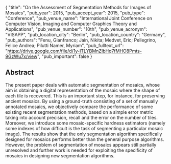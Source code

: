 {
  "title": "On the Assessment of Segmentation Methods for Images of Mosaics",
  "pub_year": 2015,
  "pub_accept_year": 2015,
  "pub_type": "Conference",
  "pub_venue_name": "International Joint Conference on Computer Vision, Imaging and Computer Graphics Theory and Applications",
  "pub_venue_number": "10th",
  "pub_venue_acronym": "VISAPP",
  "pub_location_city": "Berlin",
  "pub_location_country": "Germany",
  "pub_authors": "Fenu, Gianfranco; Jain, Nikita; Medvet, Eric; Pellegrino, Felice Andrea; Pilutti Namer, Myriam",
  "pub_fulltext_url": "https://drive.google.com/file/d/1y-ITLYBMnZIbHq7fMHO8Pmts-9GzWu7x/view",
  "pub_important": false
}

## Abstract
The present paper deals with automatic segmentation of mosaics, whose aim is obtaining a digital representation of the mosaic where the shape of each tile is recovered. This is an important step, for instance, for preserving ancient mosaics. By using a ground-truth consisting of a set of manually annotated mosaics, we objectively compare the performance of some existing recent segmentation methods, based on a simple error metric taking into account precision, recall and the error on the number of tiles. Moreover, we introduce some mosaic-specific hardness estimators (namely some indexes of how difficult is the task of segmenting a particular mosaic image). The results show that the only segmentation algorithm specifically designed for mosaics performs better than the general purpose algorithms. However, the problem of segmentation of mosaics appears still partially unresolved and further work is needed for exploiting the specificity of mosaics in designing new segmentation algorithms.
